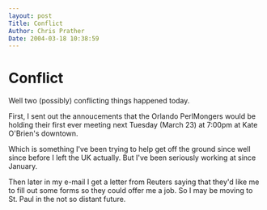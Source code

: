 ```yaml
---
layout: post
Title: Conflict  
Author: Chris Prather
Date: 2004-03-18 10:38:59
---
```


# Conflict
Well two (possibly) conflicting things happened today.

First, I sent out the annoucements that the Orlando PerlMongers would be holding their first ever meeting next Tuesday (March 23) at 7:00pm at Kate O'Brien's downtown.

Which is something I've been trying to help get off the ground since well since before I left the UK actually. But I've been seriously working at since January.

Then later in my e-mail I get a letter from Reuters saying that they'd like me to fill out some forms so they could offer me a job. So I may be moving to St. Paul in the not so distant future.

